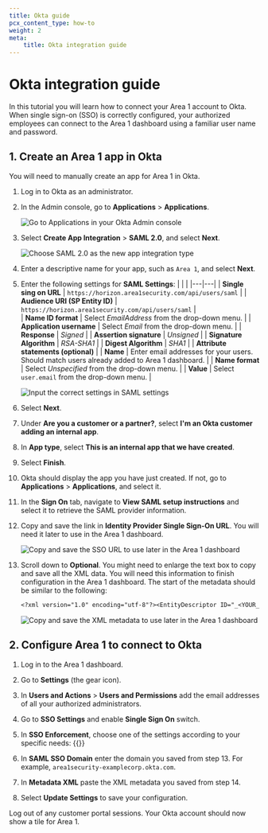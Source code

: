 ```yaml
---
title: Okta guide
pcx_content_type: how-to
weight: 2
meta:
    title: Okta integration guide
---
```


# Okta integration guide

In this tutorial you will learn how to connect your Area 1 account to Okta. When single sign-on (SSO) is correctly configured, your authorized employees can connect to the Area 1 dashboard using a familiar user name and password.

## 1. Create an Area 1 app in Okta

You will need to manually create an app for Area 1 in Okta.

1. Log in to Okta as an administrator.

2. In the Admin console, go to **Applications** > **Applications**.

    ![Go to Applications in your Okta Admin console](/email-security/static/sso/okta/step2-applications.png)

3. Select **Create App Integration** > **SAML 2.0**, and select **Next**.

    ![Choose SAML 2.0 as the new app integration type](/email-security/static/sso/okta/step3-saml.png)

4. Enter a descriptive name for your app, such as `Area 1`, and select **Next**.

5. Enter the following settings for **SAML Settings**:
    | | |
    |---|---|
    | **Single sing on URL** | `https://horizon.area1security.com/api/users/saml` |
    | **Audience URI (SP Entity ID)** | `https://horizon.area1security.com/api/users/saml` |    
    | **Name ID format** | Select _EmailAddress_ from the drop-down menu. |
    | **Application username** | Select _Email_ from the drop-down menu. |
    | **Response** | _Signed_ |
    | **Assertion signature** | _Unsigned_ |
    | **Signature Algorithm** | _RSA-SHA1_ |
    | **Digest Algorithm** | _SHA1_ |
    | **Attribute statements (optional)** |
    | **Name** | Enter email addresses for your users. Should match users already added to Area 1 dashboard. |
    | **Name format** | Select _Unspecified_ from the drop-down menu. |
    | **Value** | Select `user.email` from the drop-down menu. |

    ![Input the correct settings in SAML settings](/email-security/static/sso/okta/step5-saml-settings.png)

6. Select **Next**.

7. Under **Are you a customer or a partner?**, select **I'm an Okta customer adding an internal app**.

8. In **App type**, select **This is an internal app that we have created**.

9. Select **Finish**.

10. Okta should display the app you have just created. If not, go to **Applications** > **Applications**, and select it.

11. In the **Sign On** tab, navigate to **View SAML setup instructions** and select it to retrieve the SAML provider information.

12. Copy and save the link in **Identity Provider Single Sign-On URL**. You will need it later to use in the Area 1 dashboard.

    ![Copy and save the SSO URL to use later in the Area 1 dashboard](/email-security/static/sso/okta/step12-sso-url.png)

13. Scroll down to **Optional**. You might need to enlarge the text box to copy and save all the XML data. You will need this information to  finish configuration in the Area 1 dashboard. The start of the metadata should be similar to the following:

    ```txt
    <?xml version="1.0" encoding="utf-8"?><EntityDescriptor ID="_<YOUR_DESCRIPTIOR_ID>" entityID="https://<YOUR_ENTITY_ID> " xmlns="urn:oasis:names:tc:SAML:2.0:metadata">...
    ```

    ![Copy and save the XML metadata to use later in the Area 1 dashboard](/email-security/static/sso/okta/step13-optional.png)

## 2. Configure Area 1 to connect to Okta

1. Log in to the Area 1 dashboard.

2. Go to **Settings** (the gear icon).

3. In **Users and Actions** > **Users and Permissions** add the email addresses of all your authorized administrators.

4. Go to **SSO Settings** and enable **Single Sign On** switch. 

5. In **SSO Enforcement**, choose one of the settings according to your specific needs:
{{<render file="_sso-enforcement.md">}}

6. In **SAML SSO Domain** enter the domain you saved from step 13. For example, `area1security-examplecorp.okta.com`.

7. In **Metadata XML** paste the XML metadata you saved from step 14.

8. Select **Update Settings** to save your configuration.

Log out of any customer portal sessions. Your Okta account should now show a tile for Area 1.